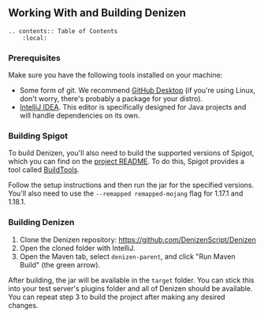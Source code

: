 Working With and Building Denizen
---------------------------------

```eval_rst
.. contents:: Table of Contents
    :local:
```

### Prerequisites

Make sure you have the following tools installed on your machine:

- Some form of git. We recommend [GitHub Desktop](https://desktop.github.com/) <span class="parens">(if you're using Linux, don't worry, there's probably a package for your distro)</span>.
- [IntelliJ IDEA](https://www.jetbrains.com/idea/). This editor is specifically designed for Java projects and will handle dependencies on its own.

### Building Spigot

To build Denizen, you'll also need to build the supported versions of Spigot, which you can find on the [project README](https://github.com/DenizenScript/Denizen#readme). To do this, Spigot provides a tool called [BuildTools](https://www.spigotmc.org/wiki/buildtools/).

Follow the setup instructions and then run the jar for the specified versions. You'll also need to use the `--remapped remapped-mojang` flag for 1.17.1 and 1.18.1.

### Building Denizen

1. Clone the Denizen repository: https://github.com/DenizenScript/Denizen
2. Open the cloned folder with IntelliJ.
3. Open the Maven tab, select `denizen-parent`, and click "Run Maven Build" <span class="parens">(the green arrow)</span>.

After building, the jar will be available in the `target` folder. You can stick this into your test server's plugins folder and all of Denizen should be available. You can repeat step 3 to build the project after making any desired changes.